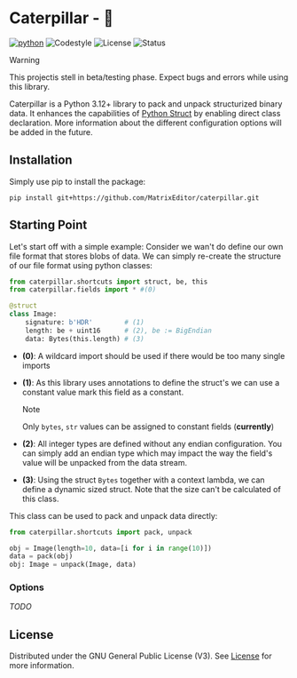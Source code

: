 # Caterpillar - 🐛

[![python](https://img.shields.io/badge/python-3.12+-blue.svg?logo=python&labelColor=grey)](https://www.python.org/downloads/)
![Codestyle](https://img.shields.io:/static/v1?label=Codestyle&message=black&color=black)
![License](https://img.shields.io:/static/v1?label=License&message=GNU+v3&color=blue)
![Status](https://img.shields.io:/static/v1?label=Status&message=🚧&color=teal)

> [!WARNING]
> This projectis stell in beta/testing phase. Expect bugs and errors while using this
> library.

Caterpillar is a Python 3.12+ library to pack and unpack structurized binary data. It
enhances the capabilities of [Python Struct](https://docs.python.org/3/library/struct.html)
by enabling direct class declaration. More information about the different configuration
options will be added in the future.

## Installation

Simply use pip to install the package:
```console
pip install git+https://github.com/MatrixEditor/caterpillar.git
```

## Starting Point

Let's start off with a simple example: Consider we wan't do define our own file format
that stores blobs of data. We can simply re-create the structure of our file format
using python classes:

```python
from caterpillar.shortcuts import struct, be, this
from caterpillar.fields import * #(0)

@struct
class Image:
    signature: b'HDR'        # (1)
    length: be + uint16      # (2), be := BigEndian
    data: Bytes(this.length) # (3)
```

* **(0)**:
    A wildcard import should be used if there would be too many single imports

* **(1)**:
    As this library uses annotations to define the struct's we can use a constant
    value mark this field as a constant.

    > [!NOTE]
    > Only ``bytes``, ``str`` values can be assigned to constant fields (**currently**)

* **(2)**:
    All integer types are defined without any endian configuration. You can simply add
    an endian type which may impact the way the field's value will be unpacked from the
    data stream.

* **(3)**:
    Using the struct ``Bytes`` together with a context lambda, we can define a dynamic
    sized struct. Note that the size can't be calculated of this class.

This class can be used to pack and unpack data directly:
```python
from caterpillar.shortcuts import pack, unpack

obj = Image(length=10, data=[i for i in range(10)])
data = pack(obj)
obj: Image = unpack(Image, data)
```

### Options

*TODO*

## License

Distributed under the GNU General Public License (V3). See [License](LICENSE) for more information.